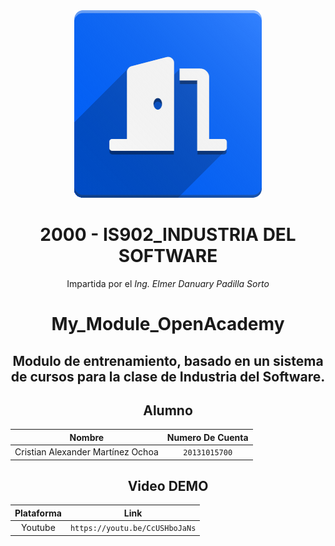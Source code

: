 

<div align="center">
    <img src="https://github.com/AlxZeroX/My_Module_OpenAcademy/blob/main/static/description/icon.png?raw=true" width="300px"> </img> 


# 2000 - IS902_INDUSTRIA DEL SOFTWARE
Impartida por el *Ing. Elmer Danuary Padilla Sorto*

# My_Module_OpenAcademy
## Modulo de entrenamiento, basado en un sistema de cursos para la clase de Industria del Software.

## **Alumno**
| Nombre | Numero De Cuenta |
|:-------------:| :-----:|
| Cristian Alexander Martínez Ochoa | `20131015700` |

## **Video DEMO**
| Plataforma | Link |
|:-------------:| :-----:|
| Youtube | `https://youtu.be/CcUSHboJaNs` |
</div>
